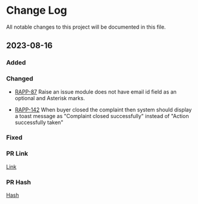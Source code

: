 
# Change Log
All notable changes to this project will be documented in this file.
 
 
## 2023-08-16
  
### Added
 
### Changed
  
- [RAPP-87](https://ondc-issue-logging-cohort1.atlassian.net/browse/RAPP-87)
  Raise an issue module does not have email id field as an optional and Asterisk marks.

- [RAPP-142](https://ondc-issue-logging-cohort1.atlassian.net/browse/RAPP-142)
When buyer closed the complaint then system should display a toast message as "Complaint closed successfully" instead of "Action successfully taken"
 
### Fixed
 

### PR Link
[Link](https://github.com/ONDC-Official/biap-app-ui-front/pull/78)

### PR Hash
[Hash](https://github.com/ONDC-Official/biap-app-ui-front/commit/d7405aa25f7bf27a4c5295584b87dd0d02c1c9b3)